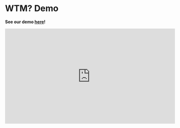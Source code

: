 # WTM? Demo

**See our demo [here](https://youtu.be/WxrzjpkWl30)!**

<iframe width="560" height="315" src="https://www.youtube.com/embed/WxrzjpkWl30?si=090ICnfAnU4M2cw2" title="YouTube video player" frameborder="0" allow="accelerometer; autoplay; clipboard-write; encrypted-media; gyroscope; picture-in-picture; web-share" allowfullscreen></iframe>

